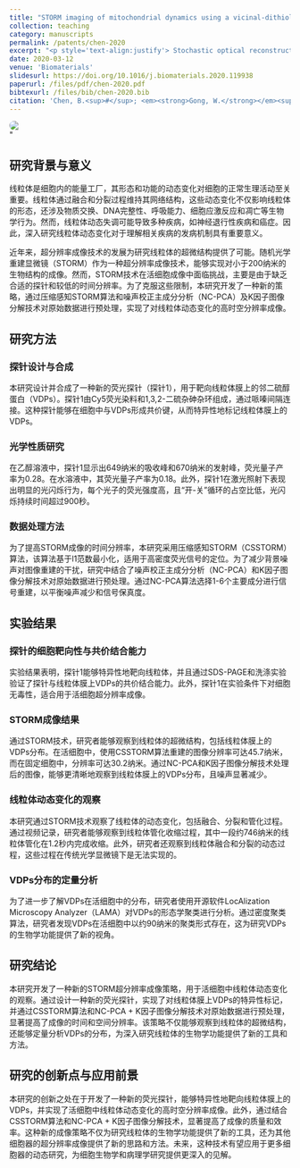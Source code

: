 ```yaml
---
title: "STORM imaging of mitochondrial dynamics using a vicinal-dithiol-proteins-targeted probe"
collection: teaching
category: manuscripts
permalink: /patents/chen-2020
excerpt: "<p style='text-align:justify'> Stochastic optical reconstruction microscopy (STORM) is a promising method for the visualization of ultra-fine mitochondrial structures. However, this approach is limited to monitoring dynamic intracellular events owing to its low temporal resolution. We developed a new strategy to capture mitochondrial dynamics using a compressed sensing STORM algorithm following raw data pre-treatments by a noise-corrected principal component analysis and K-factor image factorization. Using STORM microscopy with a vicinal-dithiol-proteins targeting probe, visualizing mitochondrial dynamics was attainable with spatial and temporal resolutions of 45 nm and 0.8 s, notably, dynamic mitochondrial tubulation retraction of ~746 nm in 1.2 s was monitored. The labeled conjugate was observed as clusters (radii, ~90 nm) distributed on the outer mitochondrial membranes, not yet reported as far as we know. This strategy is promising for the quantitative analysis of intracellular behaviors below the optical diffraction limit.</p> <img src='/images/GA/chen-2020.jpg' style='width: 400px; border-radius: 20px; display: block; margin: 0 auto;'>"
date: 2020-03-12
venue: 'Biomaterials'
slidesurl: https://doi.org/10.1016/j.biomaterials.2020.119938
paperurl: /files/pdf/chen-2020.pdf
bibtexurl: /files/bib/chen-2020.bib
citation: 'Chen, B.<sup>#</sup>; <em><strong>Gong, W.</strong></em><sup>#</sup>; Yang, Z.; Pan, W.; Verwilst, P.; Shin, J.; Yan, W.; Liu, L.; Qu, J.; Kim, J. S. STORM Imaging of Mitochondrial Dynamics Using a Vicinal-Dithiol-Proteins-Targeted Probe. <em>Biomaterials</em>, <strong>2020</strong>, <em>243</em>, 119938. https://doi.org/10.1016/j.biomaterials.2020.119938.'
---
```


<img src='/images/GA/chen-2020.jpg' style='border-radius: 20px; display: block; margin: 0 auto;'>"

## 研究背景与意义

线粒体是细胞内的能量工厂，其形态和功能的动态变化对细胞的正常生理活动至关重要。线粒体通过融合和分裂过程维持其网络结构，这些动态变化不仅影响线粒体的形态，还涉及物质交换、DNA完整性、呼吸能力、细胞应激反应和凋亡等生物学行为。然而，线粒体动态失调可能导致多种疾病，如神经退行性疾病和癌症。因此，深入研究线粒体动态变化对于理解相关疾病的发病机制具有重要意义。

近年来，超分辨率成像技术的发展为研究线粒体的超微结构提供了可能。随机光学重建显微镜（STORM）作为一种超分辨率成像技术，能够实现对小于200纳米的生物结构的成像。然而，STORM技术在活细胞成像中面临挑战，主要是由于缺乏合适的探针和较低的时间分辨率。为了克服这些限制，本研究开发了一种新的策略，通过压缩感知STORM算法和噪声校正主成分分析（NC-PCA）及K因子图像分解技术对原始数据进行预处理，实现了对线粒体动态变化的高时空分辨率成像。

## 研究方法

### 探针设计与合成

本研究设计并合成了一种新的荧光探针（探针1），用于靶向线粒体膜上的邻二硫醇蛋白（VDPs）。探针1由Cy5荧光染料和1,3,2-二硫杂砷杂环组成，通过哌嗪间隔连接。这种探针能够在细胞中与VDPs形成共价键，从而特异性地标记线粒体膜上的VDPs。

### 光学性质研究

在乙醇溶液中，探针1显示出649纳米的吸收峰和670纳米的发射峰，荧光量子产率为0.28。在水溶液中，其荧光量子产率为0.18。此外，探针1在激光照射下表现出明显的光闪烁行为，每个光子的荧光强度高，且“开-关”循环的占空比低，光闪烁持续时间超过900秒。

### 数据处理方法

为了提高STORM成像的时间分辨率，本研究采用压缩感知STORM（CSSTORM）算法，该算法基于l1范数最小化，适用于高密度荧光信号的定位。为了减少背景噪声对图像重建的干扰，研究中结合了噪声校正主成分分析（NC-PCA）和K因子图像分解技术对原始数据进行预处理。通过NC-PCA算法选择1-6个主要成分进行信号重建，以平衡噪声减少和信号保真度。

## 实验结果

### 探针的细胞靶向性与共价结合能力

实验结果表明，探针1能够特异性地靶向线粒体，并且通过SDS-PAGE和洗涤实验验证了探针与线粒体膜上VDPs的共价结合能力。此外，探针1在实验条件下对细胞无毒性，适合用于活细胞超分辨率成像。

### STORM成像结果

通过STORM技术，研究者能够观察到线粒体的超微结构，包括线粒体膜上的VDPs分布。在活细胞中，使用CSSTORM算法重建的图像分辨率可达45.7纳米，而在固定细胞中，分辨率可达30.2纳米。通过NC-PCA和K因子图像分解技术处理后的图像，能够更清晰地观察到线粒体膜上的VDPs分布，且噪声显著减少。

### 线粒体动态变化的观察

本研究通过STORM技术观察了线粒体的动态变化，包括融合、分裂和管化过程。通过视频记录，研究者能够观察到线粒体管化收缩过程，其中一段约746纳米的线粒体管化在1.2秒内完成收缩。此外，研究者还观察到线粒体融合和分裂的动态过程，这些过程在传统光学显微镜下是无法实现的。

### VDPs分布的定量分析

为了进一步了解VDPs在活细胞中的分布，研究者使用开源软件LocAlization Microscopy Analyzer（LAMA）对VDPs的形态学聚类进行分析。通过密度聚类算法，研究者发现VDPs在活细胞中以约90纳米的聚类形式存在，这为研究VDPs的生物学功能提供了新的视角。

## 研究结论

本研究开发了一种新的STORM超分辨率成像策略，用于活细胞中线粒体动态变化的观察。通过设计一种新的荧光探针，实现了对线粒体膜上VDPs的特异性标记，并通过CSSTORM算法和NC-PCA + K因子图像分解技术对原始数据进行预处理，显著提高了成像的时间和空间分辨率。该策略不仅能够观察到线粒体的超微结构，还能够定量分析VDPs的分布，为深入研究线粒体的生物学功能提供了新的工具和方法。

## 研究的创新点与应用前景

本研究的创新之处在于开发了一种新的荧光探针，能够特异性地靶向线粒体膜上的VDPs，并实现了活细胞中线粒体动态变化的高时空分辨率成像。此外，通过结合CSSTORM算法和NC-PCA + K因子图像分解技术，显著提高了成像的质量和效率。这种新的成像策略不仅为研究线粒体的生物学功能提供了新的工具，还为其他细胞器的超分辨率成像提供了新的思路和方法。未来，这种技术有望应用于更多细胞器的动态研究，为细胞生物学和病理学研究提供更深入的见解。